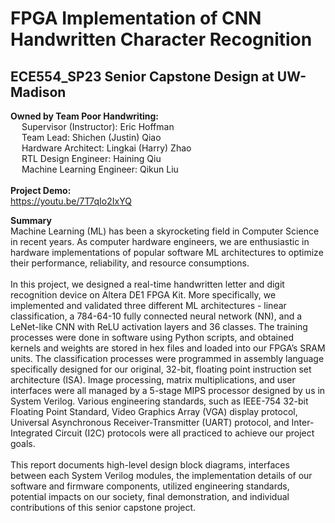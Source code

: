 # FPGA Implementation of CNN Handwritten Character Recognition
## ECE554_SP23 Senior Capstone Design at UW-Madison
**Owned by Team Poor Handwriting:</br>**
&emsp; Supervisor (Instructor): Eric Hoffman</br>
&emsp; Team Lead: Shichen (Justin) Qiao</br>
&emsp; Hardware Architect: Lingkai (Harry) Zhao</br>
&emsp; RTL Design Engineer: Haining Qiu</br>
&emsp; Machine Learning Engineer: Qikun Liu</br>
<br/>
**Project Demo:</br>**
https://youtu.be/7T7qIo2IxYQ

**Summary</br>**
Machine Learning (ML) has been a skyrocketing field in Computer Science in recent years. As computer hardware engineers, we are enthusiastic in hardware implementations of popular software ML architectures to optimize their performance, reliability, and resource consumptions.</br></br>
In this project, we designed a real-time handwritten letter and digit recognition device on Altera DE1 FPGA Kit. More specifically, we implemented and validated three different ML architectures - linear classification, a 784-64-10 fully connected neural network (NN), and a LeNet-like CNN with ReLU activation layers and 36 classes. The training processes were done in software using Python scripts, and obtained kernels and weights are stored in hex files and loaded into our FPGA’s SRAM units. The classification processes were programmed in assembly language specifically designed for our original, 32-bit, floating point instruction set architecture (ISA). Image processing, matrix multiplications, and user interfaces were all managed by a 5-stage MIPS processor designed by us in System Verilog. Various engineering standards, such as IEEE-754 32-bit Floating Point Standard, Video Graphics Array (VGA) display protocol, Universal Asynchronous Receiver-Transmitter (UART) protocol, and Inter-Integrated Circuit (I2C) protocols were all practiced to achieve our project goals.</br></br>
This report documents high-level design block diagrams, interfaces between each System Verilog modules, the implementation details of our software and firmware components, utilized engineering standards, potential impacts on our society, final demonstration, and individual contributions of this senior capstone project.</br></br>
